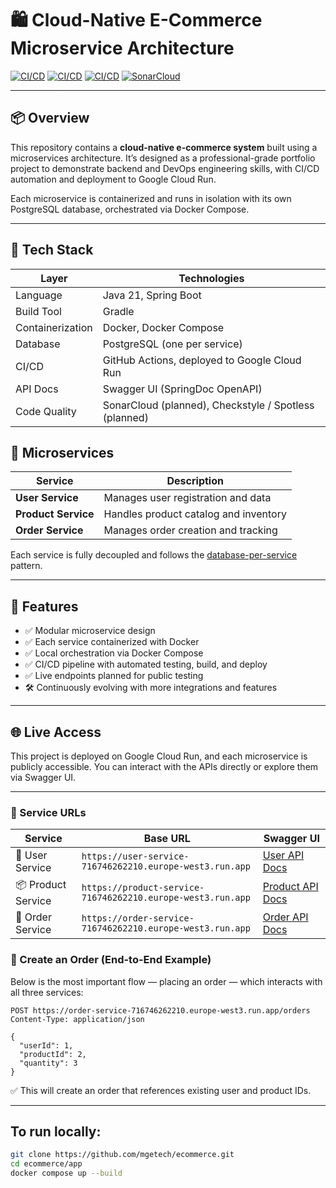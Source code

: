 # 🛍️ Cloud-Native E-Commerce Microservice Architecture

[![CI/CD](https://github.com/mgetech/ecommerce/actions/workflows/deploy-user-service.yml/badge.svg)](https://github.com/mgetech/ecommerce/actions)
[![CI/CD](https://github.com/mgetech/ecommerce/actions/workflows/deploy-product-service.yml/badge.svg)](https://github.com/mgetech/ecommerce/actions)
[![CI/CD](https://github.com/mgetech/ecommerce/actions/workflows/deploy-order-service.yml/badge.svg)](https://github.com/mgetech/ecommerce/actions)
[![SonarCloud](https://sonarcloud.io/api/project_badges/measure?project=mgetech_ecommerce&metric=alert_status)](https://sonarcloud.io/summary/new_code?id=mgetech_ecommerce)

---

## 📦 Overview

This repository contains a **cloud-native e-commerce system** built using a microservices architecture. It’s designed as a professional-grade portfolio project to demonstrate backend and DevOps engineering skills, with CI/CD automation and deployment to Google Cloud Run.

Each microservice is containerized and runs in isolation with its own PostgreSQL database, orchestrated via Docker Compose.

---

## 🧰 Tech Stack

| Layer           | Technologies                                          |
|----------------|-------------------------------------------------------|
| Language        | Java 21, Spring Boot                                  |
| Build Tool      | Gradle                                                |
| Containerization| Docker, Docker Compose                                |
| Database        | PostgreSQL (one per service)                          |
| CI/CD           | GitHub Actions, deployed to Google Cloud Run          |
| API Docs         | Swagger UI (SpringDoc OpenAPI)                              |
| Code Quality    | SonarCloud (planned), Checkstyle / Spotless (planned) |


## 🧩 Microservices

| Service         | Description                               |
|-----------------|-------------------------------------------|
| **User Service**    | Manages user registration and data        |
| **Product Service** | Handles product catalog and inventory     |
| **Order Service**   | Manages order creation and tracking       |

Each service is fully decoupled and follows the [database-per-service](https://microservices.io/patterns/data/database-per-service.html) pattern.

---

## 🚀 Features

- ✅ Modular microservice design
- ✅ Each service containerized with Docker
- ✅ Local orchestration via Docker Compose
- ✅ CI/CD pipeline with automated testing, build, and deploy
- ✅ Live endpoints planned for public testing
- 🛠️ Continuously evolving with more integrations and features

---





## 🌐 Live Access


This project is deployed on Google Cloud Run, and each microservice is publicly accessible. You can interact with the APIs directly or explore them via Swagger UI.

---

### 🔗 Service URLs

| Service         | Base URL                                                                 | Swagger UI           |
|-----------------|--------------------------------------------------------------------------|----------------------|
| 🧑‍ User Service    | `https://user-service-716746262210.europe-west3.run.app`               | [User API Docs](https://user-service-716746262210.europe-west3.run.app/swagger-ui.html)    |
| 📦 Product Service | `https://product-service-716746262210.europe-west3.run.app`            | [Product API Docs](https://product-service-716746262210.europe-west3.run.app/swagger-ui.html) |
| 🛒 Order Service   | `https://order-service-716746262210.europe-west3.run.app`              | [Order API Docs](https://order-service-716746262210.europe-west3.run.app/swagger-ui.html)   |


### 🛒 Create an Order (End-to-End Example)

Below is the most important flow — placing an order — which interacts with all three services:
```
POST https://order-service-716746262210.europe-west3.run.app/orders
Content-Type: application/json

{
  "userId": 1,
  "productId": 2,
  "quantity": 3
}
```
✅ This will create an order that references existing user and product IDs.

---
## To run locally:
```bash
git clone https://github.com/mgetech/ecommerce.git
cd ecommerce/app
docker compose up --build

